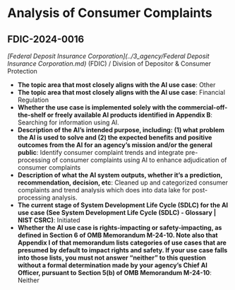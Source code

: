 # Analysis of Consumer Complaints
## FDIC-2024-0016
_[Federal Deposit Insurance Corporation](../3_agency/Federal Deposit Insurance Corporation.md)_ (FDIC) / Division of Depositor & Consumer Protection


+ **The topic area that most closely aligns with the AI use case**: Other
+ **The topic area that most closely aligns with the AI use case**: Financial Regulation
+ **Whether the use case is implemented solely with the commercial-off-the-shelf or freely available AI products identified in Appendix B**: Searching for information using AI.
+ **Description of the AI’s intended purpose, including: (1) what problem the AI is used to solve and (2) the expected benefits and positive outcomes from the AI for an agency’s mission and/or the general public**: Identify consumer complaint trends and integrate pre-processing of consumer complaints using AI to enhance adjudication of consumer complaints
+ **Description of what the AI system outputs, whether it’s a prediction, recommendation, decision, etc**: Cleaned up and categorized consumer complaints and trend analysis which does into data lake for post-processing analysis.
+ **The current stage of System Development Life Cycle (SDLC) for the AI use case (See System Development Life Cycle (SDLC) - Glossary | NIST CSRC)**: Initiated
+ **Whether the AI use case is rights-impacting or safety-impacting, as defined in Section 6 of OMB Memorandum M-24-10. Note also that Appendix I of that memorandum lists categories of use cases that are presumed by default to impact rights and safety. If your use case falls into those lists, you must not answer “neither” to this question without a formal determination made by your agency’s Chief AI Officer, pursuant to Section 5(b) of OMB Memorandum M-24-10**: Neither